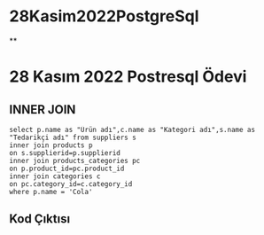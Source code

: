 # 28Kasim2022PostgreSql
** <h1>28 Kasım 2022 Postresql Ödevi</h1>
## INNER JOIN
```
select p.name as "Ürün adı",c.name as "Kategori adı",s.name as "Tedarikçi adı" from suppliers s
inner join products p
on s.supplierid=p.supplierid
inner join products_categories pc
on p.product_id=pc.product_id
inner join categories c
on pc.category_id=c.category_id
where p.name = 'Cola'
```
<h2>Kod Çıktısı</h2>

